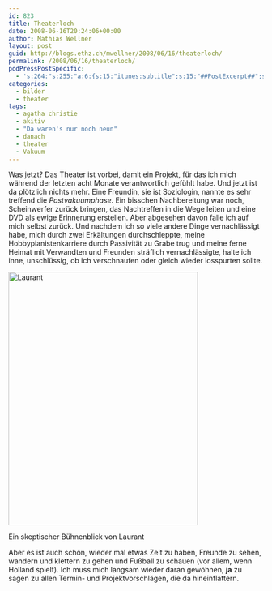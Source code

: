 ```yaml
---
id: 823
title: Theaterloch
date: 2008-06-16T20:24:06+00:00
author: Mathias Wellner
layout: post
guid: http://blogs.ethz.ch/mwellner/2008/06/16/theaterloch/
permalink: /2008/06/16/theaterloch/
podPressPostSpecific:
  - 's:264:"s:255:"a:6:{s:15:"itunes:subtitle";s:15:"##PostExcerpt##";s:14:"itunes:summary";s:15:"##PostExcerpt##";s:15:"itunes:keywords";s:17:"##WordPressCats##";s:13:"itunes:author";s:10:"##Global##";s:15:"itunes:explicit";s:7:"Default";s:12:"itunes:block";s:7:"Default";}";";'
categories:
  - bilder
  - theater
tags:
  - agatha christie
  - akitiv
  - "Da waren's nur noch neun"
  - danach
  - theater
  - Vakuum
---
```

Was jetzt? Das Theater ist vorbei, damit ein Projekt, f&uuml;r das ich mich während der letzten acht Monate verantwortlich gefühlt habe. Und jetzt ist da plötzlich nichts mehr. Eine Freundin, sie ist Soziologin, nannte es sehr treffend die _Postvakuumphase_. Ein bisschen Nachbereitung war noch, Scheinwerfer zur&uuml;ck bringen, das Nachtreffen in die Wege leiten und eine DVD als ewige Erinnerung erstellen. Aber abgesehen davon falle ich auf mich selbst zurück. Und nachdem ich so viele andere Dinge vernachlässigt habe, mich durch zwei Erkältungen durchschleppte, meine Hobbypianistenkarriere durch Passivität zu Grabe trug und meine ferne Heimat mit Verwandten und Freunden sträflich vernachlässigte, halte ich inne, unschlüssig, ob ich verschnaufen oder gleich wieder losspurten sollte.

<div style="width: 384px" class="wp-caption aligncenter">
  <a href="http://www.flickr.com/photos/mwellner/2573025075/"><img alt="Laurant" src="http://farm4.static.flickr.com/3091/2573025075_866c8a5b9c.jpg" title="Laurant" width="374" height="500" /></a>
  
  <p class="wp-caption-text">
    Ein skeptischer Bühnenblick von Laurant<br />
  </p>
</div>

Aber es ist auch schön, wieder mal etwas Zeit zu haben, Freunde zu sehen, wandern und klettern zu gehen und Fußball zu schauen (vor allem, wenn Holland spielt). Ich muss mich langsam wieder daran gewöhnen, **ja** zu sagen zu allen Termin- und Projektvorschlägen, die da hineinflattern.